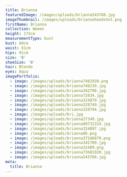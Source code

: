 ```yaml
---
title: Brianna
featuredImage: /images/uploads/brianna543768.jpg
imageThumbnail: /images/uploads/briannaheadshot.png
firstName: Brianna
collection: Women
height: 173cm
measurementType: bust
bust: 84cm
waist: 61cm
hips: 91cm
size: '8'
shoeSize: '8'
hair: Blonde
eyes: Aqua
imagePortfolio:
  - image: /images/uploads/brianna7482930.png
  - image: /images/uploads/brianna748239.jpg
  - image: /images/uploads/brianna342798.jpg
  - image: /images/uploads/brianna72834.jpg
  - image: /images/uploads/brianna324879.jpg
  - image: /images/uploads/brianna328749.jpg
  - image: /images/uploads/brianna328794.jpg
  - image: /images/uploads/bri.jpg
  - image: /images/uploads/brianna27349.jpg
  - image: /images/uploads/brianna89732324.jpg
  - image: /images/uploads/brianna324897.jpg
  - image: /images/uploads/brianna86.png
  - image: /images/uploads/brianna37246879.png
  - image: /images/uploads/brianna342789.jpg
  - image: /images/uploads/brianna32489.png
  - image: /images/uploads/brianna73681920.jpg
  - image: /images/uploads/brianna543768.jpg
meta:
  title: Brianna
---
```


